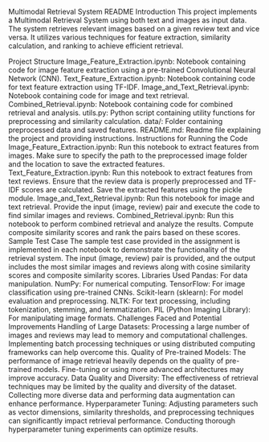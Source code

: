 
Multimodal Retrieval System README
Introduction
This project implements a Multimodal Retrieval System using both text and images as input data. The system retrieves relevant images based on a given review text and vice versa. It utilizes various techniques for feature extraction, similarity calculation, and ranking to achieve efficient retrieval.

Project Structure
Image_Feature_Extraction.ipynb: Notebook containing code for image feature extraction using a pre-trained Convolutional Neural Network (CNN).
Text_Feature_Extraction.ipynb: Notebook containing code for text feature extraction using TF-IDF.
Image_and_Text_Retrieval.ipynb: Notebook containing code for image and text retrieval.
Combined_Retrieval.ipynb: Notebook containing code for combined retrieval and analysis.
utils.py: Python script containing utility functions for preprocessing and similarity calculation.
data/: Folder containing preprocessed data and saved features.
README.md: Readme file explaining the project and providing instructions.
Instructions for Running the Code
Image_Feature_Extraction.ipynb: Run this notebook to extract features from images. Make sure to specify the path to the preprocessed image folder and the location to save the extracted features.
Text_Feature_Extraction.ipynb: Run this notebook to extract features from text reviews. Ensure that the review data is properly preprocessed and TF-IDF scores are calculated. Save the extracted features using the pickle module.
Image_and_Text_Retrieval.ipynb: Run this notebook for image and text retrieval. Provide the input (image, review) pair and execute the code to find similar images and reviews.
Combined_Retrieval.ipynb: Run this notebook to perform combined retrieval and analyze the results. Compute composite similarity scores and rank the pairs based on these scores.
Sample Test Case
The sample test case provided in the assignment is implemented in each notebook to demonstrate the functionality of the retrieval system.
The input (image, review) pair is provided, and the output includes the most similar images and reviews along with cosine similarity scores and composite similarity scores.
Libraries Used
Pandas: For data manipulation.
NumPy: For numerical computing.
TensorFlow: For image classification using pre-trained CNNs.
Scikit-learn (sklearn): For model evaluation and preprocessing.
NLTK: For text processing, including tokenization, stemming, and lemmatization.
PIL (Python Imaging Library): For manipulating image formats.
Challenges Faced and Potential Improvements
Handling of Large Datasets: Processing a large number of images and reviews may lead to memory and computational challenges. Implementing batch processing techniques or using distributed computing frameworks can help overcome this.
Quality of Pre-trained Models: The performance of image retrieval heavily depends on the quality of pre-trained models. Fine-tuning or using more advanced architectures may improve accuracy.
Data Quality and Diversity: The effectiveness of retrieval techniques may be limited by the quality and diversity of the dataset. Collecting more diverse data and performing data augmentation can enhance performance.
Hyperparameter Tuning: Adjusting parameters such as vector dimensions, similarity thresholds, and preprocessing techniques can significantly impact retrieval performance. Conducting thorough hyperparameter tuning experiments can optimize results.
